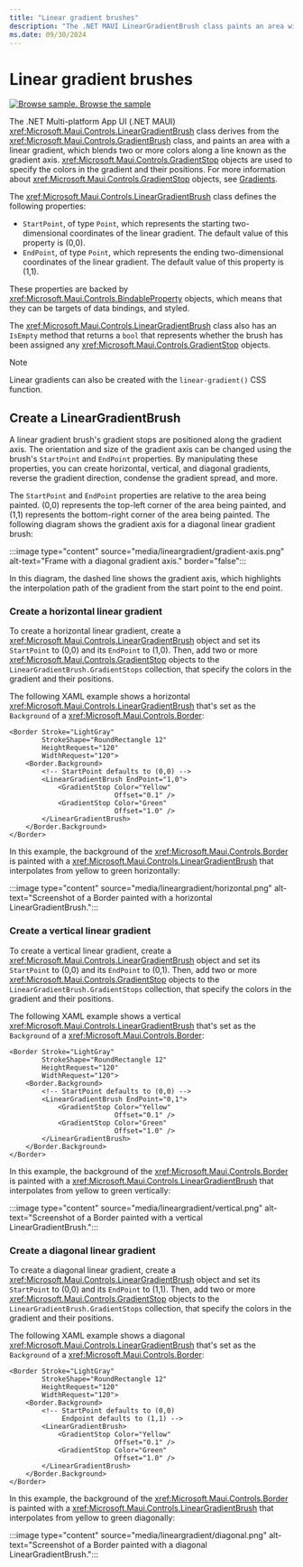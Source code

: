 ```yaml
---
title: "Linear gradient brushes"
description: "The .NET MAUI LinearGradientBrush class paints an area with a linear gradient."
ms.date: 09/30/2024
---
```


# Linear gradient brushes

[![Browse sample.](~/media/code-sample.png) Browse the sample](/samples/dotnet/maui-samples/userinterface-brushes)

The .NET Multi-platform App UI (.NET MAUI)  <xref:Microsoft.Maui.Controls.LinearGradientBrush> class derives from the <xref:Microsoft.Maui.Controls.GradientBrush> class, and paints an area with a linear gradient, which blends two or more colors along a line known as the gradient axis. <xref:Microsoft.Maui.Controls.GradientStop> objects are used to specify the colors in the gradient and their positions. For more information about <xref:Microsoft.Maui.Controls.GradientStop> objects, see [Gradients](gradient.md).

The <xref:Microsoft.Maui.Controls.LinearGradientBrush> class defines the following properties:

- `StartPoint`, of type `Point`, which represents the starting two-dimensional coordinates of the linear gradient. The default value of this property is (0,0).
- `EndPoint`, of type `Point`, which represents the ending two-dimensional coordinates of the linear gradient. The default value of this property is (1,1).

These properties are backed by <xref:Microsoft.Maui.Controls.BindableProperty> objects, which means that they can be targets of data bindings, and styled.

The <xref:Microsoft.Maui.Controls.LinearGradientBrush> class also has an `IsEmpty` method that returns a `bool` that represents whether the brush has been assigned any <xref:Microsoft.Maui.Controls.GradientStop> objects.

> [!NOTE]
> Linear gradients can also be created with the `linear-gradient()` CSS function.

## Create a LinearGradientBrush

A linear gradient brush's gradient stops are positioned along the gradient axis. The orientation and size of the gradient axis can be changed using the brush's `StartPoint` and `EndPoint` properties. By manipulating these properties, you can create horizontal, vertical, and diagonal gradients, reverse the gradient direction, condense the gradient spread, and more.

The `StartPoint` and `EndPoint` properties are relative to the area being painted. (0,0) represents the top-left corner of the area being painted, and (1,1) represents the bottom-right corner of the area being painted. The following diagram shows the gradient axis for a diagonal linear gradient brush:

:::image type="content" source="media/lineargradient/gradient-axis.png" alt-text="Frame with a diagonal gradient axis." border="false":::

In this diagram, the dashed line shows the gradient axis, which highlights the interpolation path of the gradient from the start point to the end point.

### Create a horizontal linear gradient

To create a horizontal linear gradient, create a <xref:Microsoft.Maui.Controls.LinearGradientBrush> object and set its `StartPoint` to (0,0) and its `EndPoint` to (1,0). Then, add two or more <xref:Microsoft.Maui.Controls.GradientStop> objects to the `LinearGradientBrush.GradientStops` collection, that specify the colors in the gradient and their positions.

The following XAML example shows a horizontal <xref:Microsoft.Maui.Controls.LinearGradientBrush> that's set as the `Background` of a <xref:Microsoft.Maui.Controls.Border>:

```xaml
<Border Stroke="LightGray"
        StrokeShape="RoundRectangle 12"
        HeightRequest="120"
        WidthRequest="120">
    <Border.Background>
        <!-- StartPoint defaults to (0,0) -->
        <LinearGradientBrush EndPoint="1,0">
            <GradientStop Color="Yellow"
                          Offset="0.1" />
            <GradientStop Color="Green"
                          Offset="1.0" />
        </LinearGradientBrush>
    </Border.Background>
</Border>  
```

In this example, the background of the <xref:Microsoft.Maui.Controls.Border> is painted with a <xref:Microsoft.Maui.Controls.LinearGradientBrush> that interpolates from yellow to green horizontally:

:::image type="content" source="media/lineargradient/horizontal.png" alt-text="Screenshot of a Border painted with a horizontal LinearGradientBrush.":::

### Create a vertical linear gradient

To create a vertical linear gradient, create a <xref:Microsoft.Maui.Controls.LinearGradientBrush> object and set its `StartPoint` to (0,0) and its `EndPoint` to (0,1). Then, add two or more <xref:Microsoft.Maui.Controls.GradientStop> objects to the `LinearGradientBrush.GradientStops` collection, that specify the colors in the gradient and their positions.

The following XAML example shows a vertical <xref:Microsoft.Maui.Controls.LinearGradientBrush> that's set as the `Background` of a <xref:Microsoft.Maui.Controls.Border>:

```xaml
<Border Stroke="LightGray"
        StrokeShape="RoundRectangle 12"
        HeightRequest="120"
        WidthRequest="120">
    <Border.Background>
        <!-- StartPoint defaults to (0,0) -->    
        <LinearGradientBrush EndPoint="0,1">
            <GradientStop Color="Yellow"
                          Offset="0.1" />
            <GradientStop Color="Green"
                          Offset="1.0" />
        </LinearGradientBrush>
    </Border.Background>
</Border>
```

In this example, the background of the <xref:Microsoft.Maui.Controls.Border> is painted with a <xref:Microsoft.Maui.Controls.LinearGradientBrush> that interpolates from yellow to green vertically:

:::image type="content" source="media/lineargradient/vertical.png" alt-text="Screenshot of a Border painted with a vertical LinearGradientBrush.":::

### Create a diagonal linear gradient

To create a diagonal linear gradient, create a <xref:Microsoft.Maui.Controls.LinearGradientBrush> object and set its `StartPoint` to (0,0) and its `EndPoint` to (1,1). Then, add two or more <xref:Microsoft.Maui.Controls.GradientStop> objects to the `LinearGradientBrush.GradientStops` collection, that specify the colors in the gradient and their positions.

The following XAML example shows a diagonal <xref:Microsoft.Maui.Controls.LinearGradientBrush> that's set as the `Background` of a <xref:Microsoft.Maui.Controls.Border>:

```xaml
<Border Stroke="LightGray"
        StrokeShape="RoundRectangle 12"
        HeightRequest="120"
        WidthRequest="120">
    <Border.Background>
        <!-- StartPoint defaults to (0,0)      
             Endpoint defaults to (1,1) -->
        <LinearGradientBrush>
            <GradientStop Color="Yellow"
                          Offset="0.1" />
            <GradientStop Color="Green"
                          Offset="1.0" />
        </LinearGradientBrush>
    </Border.Background>
</Border>
```

In this example, the background of the <xref:Microsoft.Maui.Controls.Border> is painted with a <xref:Microsoft.Maui.Controls.LinearGradientBrush> that interpolates from yellow to green diagonally:

:::image type="content" source="media/lineargradient/diagonal.png" alt-text="Screenshot of a Border painted with a diagonal LinearGradientBrush.":::
